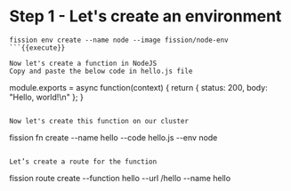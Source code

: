 # Step 1 - Let's create an environment

```
fission env create --name node --image fission/node-env
```{{execute}}

Now let's create a function in NodeJS
Copy and paste the below code in hello.js file

```
module.exports = async function(context) {
    return {
        status: 200,
        body: "Hello, world!\n"
    };
}
```{{copy}}

Now let's create this function on our cluster

```
fission fn create --name hello --code hello.js --env node
```{{execute}}

Let’s create a route for the function

```
fission route create --function hello --url /hello --name hello
```{{execute}}